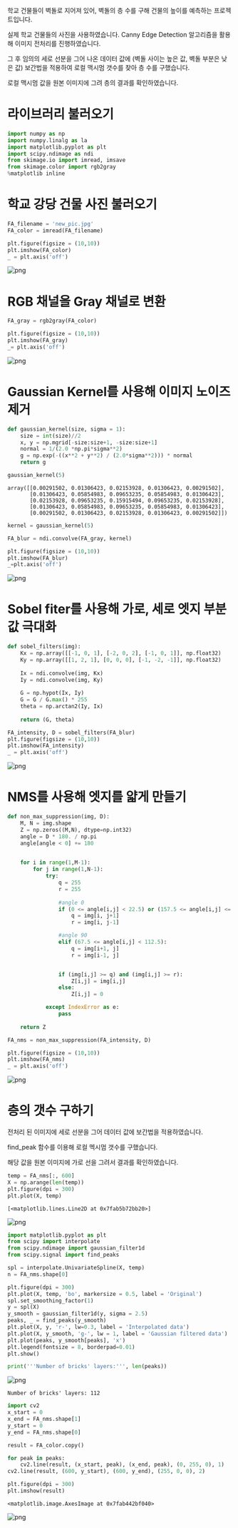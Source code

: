 학교 건물들이 벽돌로 지어져 있어, 벽돌의 층 수를 구해 건물의 높이를 예측하는 프로젝트입니다.

실제 학교 건물들의 사진을 사용하였습니다. Canny Edge Detection 알고리즘을 활용해 이미지 전처리를 진행하였습니다.

그 후 임의의 세로 선분을 그어 나온 데이터 값에 \(벽돌 사이는 높은 값, 벽돌 부분은 낮은 값\) 보간법을 적용하여 로컬 맥시멈 갯수를 찾아 층 수를  구했습니다.

로컬 맥시멈 값을 원본 이미지에 그려 층의 결과를 확인하였습니다.


# 라이브러리 불러오기




```python
import numpy as np
import numpy.linalg as la
import matplotlib.pyplot as plt
import scipy.ndimage as ndi
from skimage.io import imread, imsave
from skimage.color import rgb2gray
%matplotlib inline 
```

# 학교 강당 건물 사진 불러오기




```python
FA_filename = 'new_pic.jpg'
FA_color = imread(FA_filename)
```


```python
plt.figure(figsize = (10,10))
plt.imshow(FA_color)
_ = plt.axis('off')
```




    
![png](Foellinger%20Auditorium_Jayden_files/Foellinger%20Auditorium_Jayden_5_0.png)
    



# RGB 채널을 Gray 채널로 변환




```python
FA_gray = rgb2gray(FA_color)
```


```python
plt.figure(figsize = (10,10))
plt.imshow(FA_gray)
_= plt.axis('off')
```




    
![png](Foellinger%20Auditorium_Jayden_files/Foellinger%20Auditorium_Jayden_8_0.png)
    



# Gaussian Kernel를 사용해 이미지 노이즈 제거




```python
def gaussian_kernel(size, sigma = 1):
    size = int(size)//2
    x, y = np.mgrid[-size:size+1, -size:size+1]
    normal = 1/(2.0 *np.pi*sigma**2)
    g = np.exp(-((x**2 + y**2) / (2.0*sigma**2))) * normal
    return g
```


```python
gaussian_kernel(5)
```




    array([[0.00291502, 0.01306423, 0.02153928, 0.01306423, 0.00291502],
           [0.01306423, 0.05854983, 0.09653235, 0.05854983, 0.01306423],
           [0.02153928, 0.09653235, 0.15915494, 0.09653235, 0.02153928],
           [0.01306423, 0.05854983, 0.09653235, 0.05854983, 0.01306423],
           [0.00291502, 0.01306423, 0.02153928, 0.01306423, 0.00291502]])




```python
kernel = gaussian_kernel(5)

FA_blur = ndi.convolve(FA_gray, kernel)

plt.figure(figsize = (10,10))
plt.imshow(FA_blur)
_=plt.axis('off')
```




    
![png](Foellinger%20Auditorium_Jayden_files/Foellinger%20Auditorium_Jayden_12_0.png)
    



# Sobel fiter를 사용해 가로, 세로 엣지 부분 값 극대화




```python
def sobel_filters(img):
    Kx = np.array([[-1, 0, 1], [-2, 0, 2], [-1, 0, 1]], np.float32)
    Ky = np.array([[1, 2, 1], [0, 0, 0], [-1, -2, -1]], np.float32)
    
    Ix = ndi.convolve(img, Kx)
    Iy = ndi.convolve(img, Ky)
    
    G = np.hypot(Ix, Iy)
    G = G / G.max() * 255
    theta = np.arctan2(Iy, Ix)
    
    return (G, theta)
```


```python
FA_intensity, D = sobel_filters(FA_blur)
plt.figure(figsize = (10,10))
plt.imshow(FA_intensity)
_ = plt.axis('off')
```




    
![png](Foellinger%20Auditorium_Jayden_files/Foellinger%20Auditorium_Jayden_15_0.png)
    



# NMS를 사용해 엣지를 얇게 만들기




```python
def non_max_suppression(img, D):
    M, N = img.shape
    Z = np.zeros((M,N), dtype=np.int32)
    angle = D * 180. / np.pi
    angle[angle < 0] += 180

    
    for i in range(1,M-1):
        for j in range(1,N-1):
            try:
                q = 255
                r = 255
                
                #angle 0
                if (0 <= angle[i,j] < 22.5) or (157.5 <= angle[i,j] <= 180):
                    q = img[i, j+1]
                    r = img[i, j-1]

                #angle 90
                elif (67.5 <= angle[i,j] < 112.5):
                    q = img[i+1, j]
                    r = img[i-1, j]


                if (img[i,j] >= q) and (img[i,j] >= r):
                    Z[i,j] = img[i,j]
                else:
                    Z[i,j] = 0

            except IndexError as e:
                pass
    
    return Z
```


```python
FA_nms = non_max_suppression(FA_intensity, D)
```


```python
plt.figure(figsize = (10,10))
plt.imshow(FA_nms)
_ = plt.axis('off')
```




    
![png](Foellinger%20Auditorium_Jayden_files/Foellinger%20Auditorium_Jayden_19_0.png)
    



# 층의 갯수 구하기

전처리 된 이미지에 세로 선분을 그어 데이터 값에 보간법을 적용하였습니다.

find\_peak 함수를 이용해 로컬 멕시멈 갯수를 구했습니다.

해당 값을 원본 이미지에 가로 선을 그려서 결과를 확인하였습니다.



```python
temp = FA_nms[:, 600]
X = np.arange(len(temp))
plt.figure(dpi = 300)
plt.plot(X, temp)
```




    [<matplotlib.lines.Line2D at 0x7fab5b72bb20>]






    
![png](Foellinger%20Auditorium_Jayden_files/Foellinger%20Auditorium_Jayden_21_1.png)
    




```python
import matplotlib.pyplot as plt
from scipy import interpolate
from scipy.ndimage import gaussian_filter1d
from scipy.signal import find_peaks

spl = interpolate.UnivariateSpline(X, temp)
n = FA_nms.shape[0]

plt.figure(dpi = 300)
plt.plot(X, temp, 'bo', markersize = 0.5, label = 'Original')
spl.set_smoothing_factor(1)
y = spl(X)
y_smooth = gaussian_filter1d(y, sigma = 2.5)
peaks, _ = find_peaks(y_smooth)
plt.plot(X, y, 'r-', lw=0.3, label = 'Interpolated data')
plt.plot(X, y_smooth, 'g-', lw = 1, label = 'Gaussian filtered data')
plt.plot(peaks, y_smooth[peaks], 'x')
plt.legend(fontsize = 8, borderpad=0.01)
plt.show()

print('''Number of bricks' layers:''', len(peaks))
```




    
![png](Foellinger%20Auditorium_Jayden_files/Foellinger%20Auditorium_Jayden_22_0.png)
    



    Number of bricks' layers: 112



```python
import cv2
x_start = 0
x_end = FA_nms.shape[1]
y_start = 0
y_end = FA_nms.shape[0]

result = FA_color.copy()

for peak in peaks:
    cv2.line(result, (x_start, peak), (x_end, peak), (0, 255, 0), 1)
cv2.line(result, (600, y_start), (600, y_end), (255, 0, 0), 2)

plt.figure(dpi = 300)
plt.imshow(result)
```




    <matplotlib.image.AxesImage at 0x7fab442bf040>






    
![png](Foellinger%20Auditorium_Jayden_files/Foellinger%20Auditorium_Jayden_23_1.png)
    


